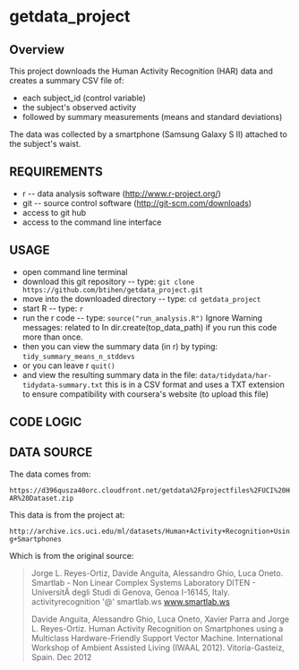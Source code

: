 getdata_project
===============

## Overview

This project downloads the Human Activity Recognition (HAR) data 
and creates a summary CSV file of:
* each subject_id (control variable)
* the subject's observed activity
* followed by summary measurements (means and standard deviations) 

The data was collected by a smartphone (Samsung Galaxy S II) attached to the subject's waist.


## REQUIREMENTS

* r   -- data analysis software (http://www.r-project.org/)
* git -- source control software (http://git-scm.com/downloads)
* access to git hub
* access to the command line interface


## USAGE

* open command line terminal
* download this git repository -- type: 
  `git clone https://github.com/btihen/getdata_project.git`
* move into the downloaded directory -- type:
  `cd getdata_project`
* start R -- type:
  `r`
* run the r code -- type:
  `source("run_analysis.R")`
  Ignore Warning messages: related to In dir.create(top_data_path) if you run this code more than once.
* then you can view the summary data (in r) by typing:
  `tidy_summary_means_n_stddevs`
* or you can leave r
  `quit()`
* and view the resulting summary data in the file:
  `data/tidydata/har-tidydata-summary.txt`
  this is in a CSV format and uses a TXT extension to ensure compatibility with coursera's website (to upload this file)

## CODE LOGIC




## DATA SOURCE

The data comes from:

  `https://d396qusza40orc.cloudfront.net/getdata%2Fprojectfiles%2FUCI%20HAR%20Dataset.zip`

This data is from the project at:

  `http://archive.ics.uci.edu/ml/datasets/Human+Activity+Recognition+Using+Smartphones`

Which is from the original source:

> Jorge L. Reyes-Ortiz, Davide Anguita, Alessandro Ghio, Luca Oneto.
> Smartlab - Non Linear Complex Systems Laboratory
> DITEN - UniversitÃ  degli Studi di Genova, Genoa I-16145, Italy.
> activityrecognition '@' smartlab.ws
> www.smartlab.ws
> 
> Davide Anguita, Alessandro Ghio, Luca Oneto, Xavier Parra and Jorge L. Reyes-Ortiz. Human Activity Recognition on Smartphones using a Multiclass Hardware-Friendly Support Vector Machine. International Workshop of Ambient Assisted Living (IWAAL 2012). Vitoria-Gasteiz, Spain. Dec 2012


